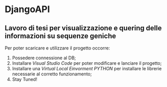 # DjangoAPI
## Lavoro di tesi per visualizzazione e quering delle informazioni su sequenze geniche
Per poter scaricare e utilizzare il progetto occorre:
1. Possedere connessione al DB;
1. Installare *Visual Studio Code* per poter modificare e lanciare il progetto;
1. Installare una *Virtual Local Einvorment PYTHON* per installare le librerie necessarie al corretto funzionamento;
1. Stay Tuned!
